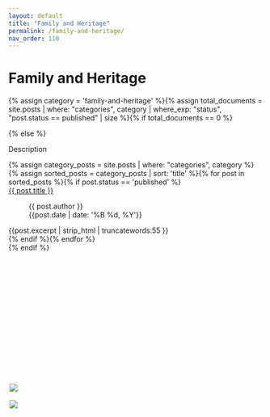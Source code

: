 ```yaml
---
layout: default
title: "Family and Heritage"
permalink: /family-and-heritage/
nav_order: 110
---
```

<h1 class="category-title">Family and Heritage</h1>

{% assign category = 'family-and-heritage' %}{% assign total_documents = site.posts | where: "categories", category | where_exp: "status", "post.status == published" | size %}{% if total_documents == 0 %}
  <figure style="position: fixed; top: 20%; left: 50%; margin-left: -250px; width: 400px;">
    <img src="{{ site.baseurl }}/assets/images/luis-and-doris-300px.png" style="display: block; margin: auto"><br>
    <img src="{{ site.baseurl }}/assets/images/staytuned.png" style="display: block; margin: auto">
  </figure>
{% else %}
  <p>Description</p>

  <div class="article-container">
  {% assign category_posts = site.posts | where: "categories", category %}
   {% assign sorted_posts = category_posts | sort: 'title' %}{% for post in sorted_posts %}{% if post.status == 'published' %}
      <div class="article-list">
        <div class="article-category"></div>
        <div class="article-summary">
          <a href="{{ post.url | prepend: site.baseurl }}">{{ post.title }}</a><br>
          <figure class="author-date">
            <div class="author">{{ post.author }}</div>
            <div class="publication-date"><time datetime="{{post.date | date: '%F'}}">{{post.date | date: '%B %d, %Y'}}</time></div>
          </figure>
          <div class="excerpt">{{post.excerpt | strip_html | truncatewords:55 }}</div>
        </div>
      </div>
    {% endif %}{% endfor %}
  </div>
{% endif %}
